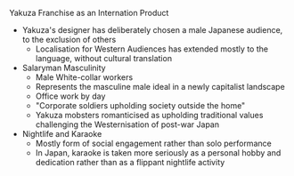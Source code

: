 Yakuza Franchise as an Internation Product

- Yakuza's designer has deliberately chosen a male Japanese audience, to the exclusion of others
	- Localisation for Western Audiences has extended mostly to the language, without cultural translation
- Salaryman Masculinity
	- Male White-collar workers
	- Represents the masculine male ideal in a newly capitalist landscape
	- Office work by day
	- "Corporate soldiers upholding society outside the home"
	- Yakuza mobsters romanticised as upholding traditional values challenging the Westernisation of post-war Japan
- Nightlife and Karaoke
	- Mostly form of social engagement rather than solo performance
	- In Japan, karaoke is taken more seriously as a personal hobby and dedication rather than as a flippant nightlife activity